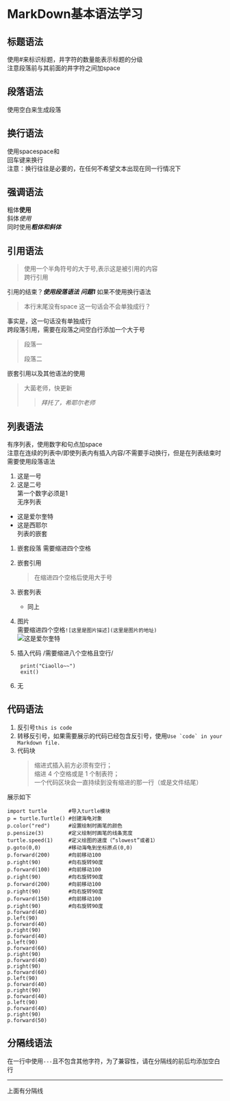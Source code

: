 #  MarkDown基本语法学习

## 标题语法

使用#来标识标题，井字符的数量能表示标题的分级  
注意段落前与其前面的井字符之间加space

## 段落语法

使用空白来生成段落

## 换行语法

使用spacespace和  
回车键来换行  
注意：换行往往是必要的，在任何不希望文本出现在同一行情况下

## 强调语法

粗体**使用**  
斜体*使用*  
同时使用***粗体和斜体***

## 引用语法

>使用一个半角符号的大于号,表示这是被引用的内容  
>跨行引用  

引用的结束？***使用段落语法***
***问题1*** 如果不使用换行语法  
>本行末尾没有space
>这一句话会不会单独成行？

事实是，这一句话没有单独成行  
跨段落引用，需要在段落之间空白行添加一个大于号
>段落一  
>  
>段落二  

嵌套引用以及其他语法的使用  
>大菌老师，快更新  
>>*拜托了，希耶尔老师*  

## 列表语法

有序列表，使用数字和句点加space  
注意在连续的列表中/即使列表内有插入内容/不需要手动换行，但是在列表结束时需要使用段落语法
1. 这是一号  
2. 这是二号  
第一个数字必须是1  
无序列表  
- 这是爱尔奎特  
- 这是西耶尔  
列表的嵌套
1. 嵌套段落
    需要缩进四个空格
2. 嵌套引用
    >在缩进四个空格后使用大于号
3. 嵌套列表
    - 同上
4. 图片  
    需要缩进四个空格`![这里是图片描述](这里是图片的地址)`  
    ![这是爱尔奎特](https://img.nga.178.com/attachments/mon_202208/01/f0Q0-ftf5K23T3cSkz-kz.jpg)
6. 插入代码
        /需要缩进八个空格且空行/
     
        print("Ciaollo~~")  
        exit()
8. 无

## 代码语法

1. 反引号`this is code` 
2. 转移反引号，如果需要展示的代码已经包含反引号，使用``Use `code` in your Markdown file.``
3. 代码块
    >缩进式插入前方必须有空行；  
    >缩进 4 个空格或是 1 个制表符；  
    >一个代码区块会一直持续到没有缩进的那一行（或是文件结尾）

展示如下

    import turtle       #导入turtle模块  
    p = turtle.Turtle() #创建海龟对象  
    p.color("red")      #设置绘制时画笔的颜色  
    p.pensize(3)        #定义绘制时画笔的线条宽度  
    turtle.speed(1)     #定义绘图的速度（“slowest”或者1）  
    p.goto(0,0)         #移动海龟到坐标原点(0,0)  
    p.forward(200)      #向前移动100  
    p.right(90)         #向右旋转90度  
    p.forward(100)      #向前移动100  
    p.right(90)         #向右旋转90度  
    p.forward(200)      #向前移动100  
    p.right(90)         #向右旋转90度  
    p.forward(150)      #向前移动100  
    p.right(90)         #向右旋转90度  
    p.forward(40)  
    p.left(90)  
    p.forward(40)  
    p.right(90)  
    p.forward(40)  
    p.left(90)  
    p.forward(60)  
    p.right(90)  
    p.forward(40)  
    p.right(90)  
    p.forward(60)  
    p.left(90)  
    p.forward(40)  
    p.right(90)  
    p.forward(40)  
    p.left(90)  
    p.forward(40)  
    p.right(90)  
    p.forward(50)

## 分隔线语法

在一行中使用`---`且不包含其他字符，为了兼容性，请在分隔线的前后均添加空白行

---

上面有分隔线


         
 


